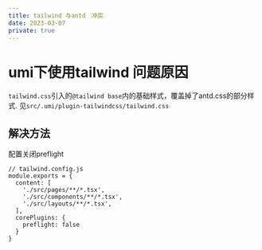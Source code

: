 ```yaml
---
title: tailwind 与antd　冲突
date: 2023-03-07
private: true
---
```

# umi下使用tailwind 问题原因
`tailwind.css`引入的`@tailwind base`内的基础样式，覆盖掉了antd.css的部分样式. 
见`src/.umi/plugin-tailwindcss/tailwind.css`

## 解决方法
配置关闭preflight

    // tailwind.config.js
    module.exports = {
      content: [
        './src/pages/**/*.tsx',
        './src/components/**/*.tsx',
        './src/layouts/**/*.tsx',
      ],
      corePlugins: {
        preflight: false
      }
    }
